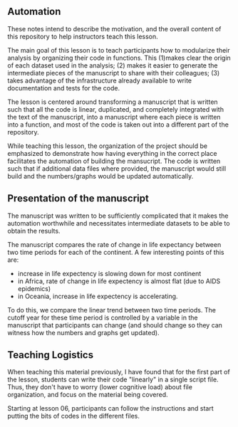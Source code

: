 ## Automation

These notes intend to describe the motivation, and the overall content of this
repository to help instructors teach this lesson.

The main goal of this lesson is to teach participants how to modularize their analysis by organizing their code in functions. This (1)makes clear
the origin of each dataset used in the analysis; (2) makes it easier to generate
the intermediate pieces of the manuscript to share with their colleagues; (3)
takes advantage of the infrastructure already available to write documentation
and tests for the code.

The lesson is centered around transforming a manuscript that is written such
that all the code is linear, duplicated, and completely integrated with the text
of the manuscript, into a manuscript where each piece is written into a
function, and most of the code is taken out into a different part of the
repository.

While teaching this lesson, the organization of the project should be emphasized
to demonstrate how having everything in the correct place facilitates the
automation of building the mansucript. The code is written such that if
additional data files where provided, the manuscript would still build and the
numbers/graphs would be updated automatically.

## Presentation of the manuscript

The manuscript was written to be sufficiently complicated that it makes the
automation worthwhile and necessitates intermediate datasets to be able to
obtain the results.

The manuscript compares the rate of change in life expectancy between two time
periods for each of the continent. A few interesting points of this are:
- increase in life expectency is slowing down for most continent
- in Africa, rate of change in life expectency is almost flat (due to AIDS
epidemics)
- in Oceania, increase in life expectency is accelerating.

To do this, we compare the linear trend between two time periods. The cutoff
year for these time period is controlled by a variable in the manuscript that
participants can change (and should change so they can witness how the numbers
and graphs get updated).

## Teaching Logistics

When teaching this material previously, I have found that for the first part of
the lesson, students can write their code "linearly" in a single script
file. Thus, they don't have to worry (lower cognitive load) about file
organization, and focus on the material being covered.

Starting at lesson 06, participants can follow the instructions and start
putting the bits of codes in the different files.
